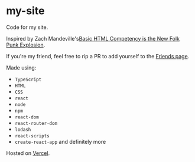 # my-site
Code for my site.

Inspired by Zach Mandeville's<a href="https://coolguy.website/basic-html-competency-is-the-new-punk-folk-explosion/">Basic HTML Competency is the New Folk Punk Explosion</a>.

If you're my friend, feel free to rip a PR to add yourself to the <a href="https://github.com/aryaburke/my-site/blob/main/src/pages/Friends.tsx">Friends page</a>.

Made using:
- `TypeScript`
- `HTML` 
- `CSS`
- `react` 
- `node`
- `npm`
- `react-dom`
- `react-router-dom`
- `lodash`
- `react-scripts`
- `create-react-app`
and definitely more

Hosted on <a href="vercel.com">Vercel</a>.
